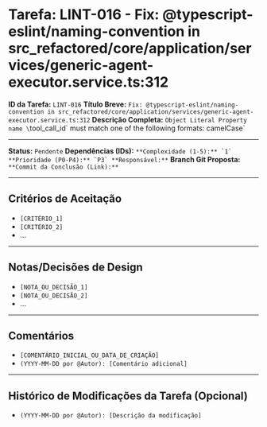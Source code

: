 # Tarefa: LINT-016 - Fix: @typescript-eslint/naming-convention in src_refactored/core/application/services/generic-agent-executor.service.ts:312

**ID da Tarefa:** `LINT-016`
**Título Breve:** `Fix: @typescript-eslint/naming-convention in src_refactored/core/application/services/generic-agent-executor.service.ts:312`
**Descrição Completa:**
`Object Literal Property name \`tool_call_id\` must match one of the following formats: camelCase`

---

**Status:** `Pendente`
**Dependências (IDs):** ``
**Complexidade (1-5):** `1`
**Prioridade (P0-P4):** `P3`
**Responsável:** ``
**Branch Git Proposta:** ``
**Commit da Conclusão (Link):** ``

---

## Critérios de Aceitação
- `[CRITÉRIO_1]`
- `[CRITÉRIO_2]`
- ...

---

## Notas/Decisões de Design
- `[NOTA_OU_DECISÃO_1]`
- `[NOTA_OU_DECISÃO_2]`
- ...

---

## Comentários
- `[COMENTÁRIO_INICIAL_OU_DATA_DE_CRIAÇÃO]`
- `(YYYY-MM-DD por @Autor): [Comentário adicional]`

---

## Histórico de Modificações da Tarefa (Opcional)
- `(YYYY-MM-DD por @Autor): [Descrição da modificação]`
